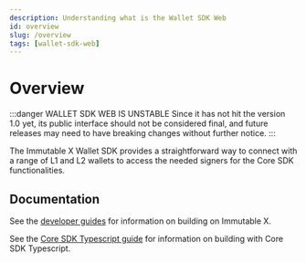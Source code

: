 ```yaml
---
description: Understanding what is the Wallet SDK Web
id: overview
slug: /overview
tags: [wallet-sdk-web]
---
```


# Overview

:::danger WALLET SDK WEB IS UNSTABLE
Since it has not hit the version 1.0 yet, its public interface should not be considered final, and future releases may need to have breaking changes without further notice.
:::

The Immutable X Wallet SDK provides a straightforward way to connect with a range of L1 and L2 wallets to access the needed signers for the Core SDK functionalities.

## Documentation

See the [developer guides](https://docs.x.immutable.com) for information on building on Immutable X.

See the [Core SDK Typescript guide](https://docs.x.immutable.com/sdk-docs/core-sdk-ts) for information on building with Core SDK Typescript.

<!-- TODO: Uncomment when publicly opened -->
<!-- ## Github

Access the [Github repository](https://github.com/immutable/imx-wallet-sdk-web) for source code guidance and contribution. -->
